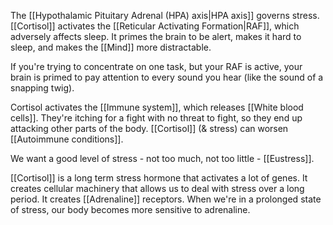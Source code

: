 The [[Hypothalamic Pituitary Adrenal (HPA) axis|HPA axis]] governs stress. [[Cortisol]] activates the [[Reticular Activating Formation|RAF]], which adversely affects sleep. It primes the brain to be alert, makes it hard to sleep, and makes the [[Mind]] more distractable.

If you're trying to concentrate on one task, but your RAF is active, your brain is primed to pay attention to every sound you hear (like the sound of a snapping twig).

Cortisol activates the [[Immune system]], which releases [[White blood cells]]. They're itching for a fight with no threat to fight, so they end up attacking other parts of the body. [[Cortisol]] (& stress) can worsen [[Autoimmune conditions]].

We want a good level of stress - not too much, not too little - [[Eustress]].


[[Cortisol]] is a long term stress hormone that activates a lot of genes. It creates cellular machinery that allows us to deal with stress over a long period. It creates [[Adrenaline]] receptors. When we're in a prolonged state of stress, our body becomes more sensitive to adrenaline.